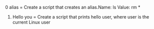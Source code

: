 0 alias = Create a script that creates an alias.Name: ls
Value: rm *
1. Hello you = Create a script that prints hello user, where user is the current Linux user
